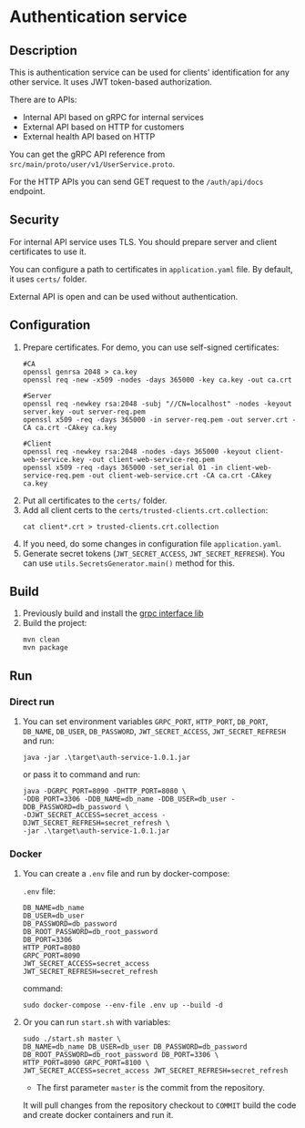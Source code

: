 # Authentication service

## Description
This is authentication service can be used for clients' identification for any other service. It uses JWT token-based authorization. 

There are to APIs:
* Internal API based on gRPC for internal services
* External API based on HTTP for customers
* External health API based on HTTP

You can get the gRPC API reference from `src/main/proto/user/v1/UserService.proto`.

For the HTTP APIs you can send GET request to the `/auth/api/docs` endpoint.

## Security
For internal API service uses TLS. You should prepare server and client certificates to use it.

You can configure a path to certificates in `application.yaml` file. By default, it uses `certs/` folder.

External API is open and can be used without authentication.

## Configuration
1. Prepare certificates. For demo, you can use self-signed certificates:
   ```
   #CA
   openssl genrsa 2048 > ca.key
   openssl req -new -x509 -nodes -days 365000 -key ca.key -out ca.crt
   
   #Server
   openssl req -newkey rsa:2048 -subj "//CN=localhost" -nodes -keyout server.key -out server-req.pem
   openssl x509 -req -days 365000 -in server-req.pem -out server.crt -CA ca.crt -CAkey ca.key
   
   #Client
   openssl req -newkey rsa:2048 -nodes -days 365000 -keyout client-web-service.key -out client-web-service-req.pem
   openssl x509 -req -days 365000 -set_serial 01 -in client-web-service-req.pem -out client-web-service.crt -CA ca.crt -CAkey ca.key
   ```
2. Put all certificates to the `certs/` folder.
3. Add all client certs to the `certs/trusted-clients.crt.collection`:
   ```
   cat client*.crt > trusted-clients.crt.collection
   ```
4. If you need, do some changes in configuration file `application.yaml`.
5. Generate secret tokens (`JWT_SECRET_ACCESS`, `JWT_SECRET_REFRESH`). You can use `utils.SecretsGenerator.main()` method for this.

## Build
1. Previously build and install the [grpc interface lib](https://github.com/Serguncheouss/auth-service-grpc-interface)
2. Build the project:
   ```
   mvn clean
   mvn package
   ```

## Run
### Direct run
1. You can set environment variables `GRPC_PORT`, `HTTP_PORT`, `DB_PORT`, `DB_NAME`, `DB_USER`, `DB_PASSWORD`, `JWT_SECRET_ACCESS`, `JWT_SECRET_REFRESH` and run:
   ```
   java -jar .\target\auth-service-1.0.1.jar
   ```
   or pass it to command and run:
   ```
   java -DGRPC_PORT=8090 -DHTTP_PORT=8080 \
   -DDB_PORT=3306 -DDB_NAME=db_name -DDB_USER=db_user -DDB_PASSWORD=db_password \
   -DJWT_SECRET_ACCESS=secret_access -DJWT_SECRET_REFRESH=secret_refresh \
   -jar .\target\auth-service-1.0.1.jar
   ```
### Docker
1. You can create a `.env` file and run by docker-compose:

   `.env` file:
   ```
   DB_NAME=db_name
   DB_USER=db_user
   DB_PASSWORD=db_password
   DB_ROOT_PASSWORD=db_root_password
   DB_PORT=3306
   HTTP_PORT=8080
   GRPC_PORT=8090
   JWT_SECRET_ACCESS=secret_access
   JWT_SECRET_REFRESH=secret_refresh
   ```
   command:
   ```
   sudo docker-compose --env-file .env up --build -d
   ```
2. Or you can run `start.sh` with variables:
   ```
   sudo ./start.sh master \
   DB_NAME=db_name DB_USER=db_user DB_PASSWORD=db_password DB_ROOT_PASSWORD=db_root_password DB_PORT=3306 \
   HTTP_PORT=8090 GRPC_PORT=8100 \
   JWT_SECRET_ACCESS=secret_access JWT_SECRET_REFRESH=secret_refresh
   ```
   * The first parameter `master` is the commit from the repository.

   It will pull changes from the repository checkout to `COMMIT` build the code and create docker containers and run it.